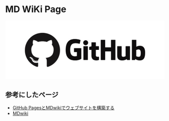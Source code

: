 # MD WiKi Page


![GitHub](GitHub.jpg)




## 参考にしたページ

- [GitHub PagesとMDwikiでウェブサイトを構築する](https://akihiro-moriyama.github.io/how-to-publish-websites-on-github-pages/)
- [MDwiki](http://www.mdwiki.info/)
